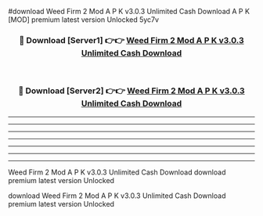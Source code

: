 #download Weed Firm 2 Mod A P K v3.0.3 Unlimited Cash Download A P K [MOD] premium latest version Unlocked 5yc7v 



<div align="center">
<h3>🔴 Download [Server1] 👉👉 <a href="https://apkdownload1.web.app/">Weed Firm 2 Mod A P K v3.0.3 Unlimited Cash Download</a></h3><br>

<h3>🔴 Download [Server2] 👉👉 <a href="https://apkdownload1.web.app/">Weed Firm 2 Mod A P K v3.0.3 Unlimited Cash Download</a></h3>
</div>





----------------------------------------------------------

----------------------------------------------------------

----------------------------------------------------------

----------------------------------------------------------

----------------------------------------------------------

----------------------------------------------------------

----------------------------------------------------------

Weed Firm 2 Mod A P K v3.0.3 Unlimited Cash Download download premium latest version Unlocked

download Weed Firm 2 Mod A P K v3.0.3 Unlimited Cash Download premium latest version Unlocked
